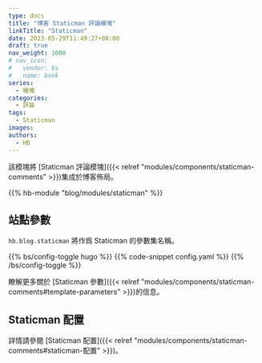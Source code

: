 ```yaml
---
type: docs
title: "博客 Staticman 評論模塊"
linkTitle: "Staticman"
date: 2023-05-29T11:49:27+08:00
draft: true
nav_weight: 1000
# nav_icon:
#   vendor: bs
#   name: book
series:
  - 模塊
categories:
  - 評論
tags:
  - Staticman
images:
authors:
  - HB
---
```


該模塊將 [Staticman 評論模塊]({{< relref "modules/components/staticman-comments" >}})集成於博客佈局。

<!--more-->

{{% hb-module "blog/modules/staticman" %}}

## 站點參數

`hb.blog.staticman` 將作爲 Staticman 的參數集名稱。

{{% bs/config-toggle hugo %}}
{{% code-snippet config.yaml %}}
{{% /bs/config-toggle %}}

瞭解更多關於 [Staticman 參數]({{< relref "modules/components/staticman-comments#template-parameters" >}})的信息。

## Staticman 配置

詳情請參閱 [Staticman 配置]({{< relref "modules/components/staticman-comments#staticman-配置" >}})。
